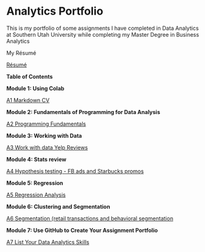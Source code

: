 # Analytics Portfolio

This is my portfolio of some assignments I have completed in Data Analytics at Southern Utah University while completing my Master Degree in Business Analytics

My Résumé

[Résumé](https://colab.research.google.com/drive/1w-KUJNcyftHQzzg5a1soAs2FzJruOfOL)

**Table of Contents**

**Module 1: Using Colab**

[A1 Markdown CV](https://colab.research.google.com/drive/1w-KUJNcyftHQzzg5a1soAs2FzJruOfOL)


**Module 2: Fundamentals of Programming for Data Analysis**

[A2 Programming Fundamentals](https://colab.research.google.com/drive/1oYtlyWc6ekChlelmJUy6nFUGS4nmY1Gs)

**Module 3: Working with Data**

[A3 Work with data Yelp Reviews](https://colab.research.google.com/drive/1L6Whuqj7qtA3tRDyHkciDiMeA98elzME)

**Module 4: Stats review**

[A4 Hypothesis testing - FB ads and Starbucks promos](https://colab.research.google.com/drive/1JDTcT7Qh60U_i4Vu-FjEE-1zDsZOfut7)

**Module 5: Regression**

[A5 Regression Analysis](https://colab.research.google.com/drive/1unEy9U9tYYNGaNrLgsaAs83PGXO4qioz)

**Module 6: Clustering and Segmentation**

[A6 Segmentation (retail transactions and behavioral segmentation](https://colab.research.google.com/drive/1srprMcHUwUZRa9ifsj__jIR6Uss9kK0D#scrollTo=5EpCCf8yaNid&uniqifier=1)

**Module 7: Use GitHub to Create Your Assignment Portfolio**

[A7 List Your Data Analytics Skills](https://colab.research.google.com/drive/1NPmYbyaGOOhE9UeIy7LHRQfXasYrew66#scrollTo=OHyAYOWNp68G)
